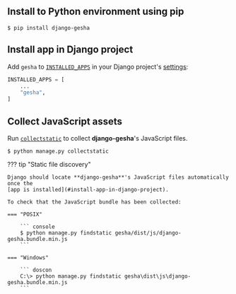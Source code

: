 ## Install to Python environment using pip

``` console
$ pip install django-gesha
```

## Install app in Django project

Add `gesha` to
[`INSTALLED_APPS`](https://docs.djangoproject.com/en/stable/ref/settings/#installed-apps)
in your Django project's
[settings](https://docs.djangoproject.com/en/stable/topics/settings/):

``` py title="settings.py" hl_lines="3"
INSTALLED_APPS = [
    ...
    "gesha",
]
```

## Collect JavaScript assets

Run [`collectstatic`](https://docs.djangoproject.com/en/stable/ref/contrib/staticfiles/#collectstatic)
to collect **django-gesha**'s JavaScript files.

``` console
$ python manage.py collectstatic
```

??? tip "Static file discovery"

    Django should locate **django-gesha**'s JavaScript files automatically once the
    [app is installed](#install-app-in-django-project).

    To check that the JavaScript bundle has been collected:

    === "POSIX"

        ``` console
        $ python manage.py findstatic gesha/dist/js/django-gesha.bundle.min.js
        ```

    === "Windows"

        ``` doscon
        C:\> python manage.py findstatic gesha\dist\js\django-gesha.bundle.min.js
        ```
